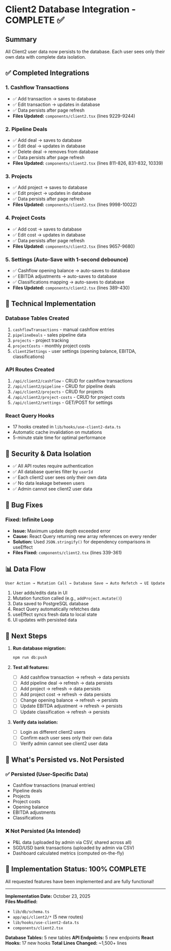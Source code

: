 # Client2 Database Integration - COMPLETE ✅

## Summary

All Client2 user data now persists to the database. Each user sees only their own data with complete data isolation.

## ✅ Completed Integrations

### 1. Cashflow Transactions

- ✅ Add transaction → saves to database
- ✅ Edit transaction → updates in database
- ✅ Data persists after page refresh
- **Files Updated:** `components/client2.tsx` (lines 9229-9244)

### 2. Pipeline Deals

- ✅ Add deal → saves to database
- ✅ Edit deal → updates in database
- ✅ Delete deal → removes from database
- ✅ Data persists after page refresh
- **Files Updated:** `components/client2.tsx` (lines 811-826, 831-832, 10339)

### 3. Projects

- ✅ Add project → saves to database
- ✅ Edit project → updates in database
- ✅ Data persists after page refresh
- **Files Updated:** `components/client2.tsx` (lines 9998-10022)

### 4. Project Costs

- ✅ Add cost → saves to database
- ✅ Edit cost → updates in database
- ✅ Data persists after page refresh
- **Files Updated:** `components/client2.tsx` (lines 9657-9680)

### 5. Settings (Auto-Save with 1-second debounce)

- ✅ Cashflow opening balance → auto-saves to database
- ✅ EBITDA adjustments → auto-saves to database
- ✅ Classifications mapping → auto-saves to database
- **Files Updated:** `components/client2.tsx` (lines 389-430)

## 🔧 Technical Implementation

### Database Tables Created

1. `cashflowTransactions` - manual cashflow entries
2. `pipelineDeals` - sales pipeline data
3. `projects` - project tracking
4. `projectCosts` - monthly project costs
5. `client2Settings` - user settings (opening balance, EBITDA, classifications)

### API Routes Created

1. `/api/client2/cashflow` - CRUD for cashflow transactions
2. `/api/client2/pipeline` - CRUD for pipeline deals
3. `/api/client2/projects` - CRUD for projects
4. `/api/client2/project-costs` - CRUD for project costs
5. `/api/client2/settings` - GET/POST for settings

### React Query Hooks

- 17 hooks created in `lib/hooks/use-client2-data.ts`
- Automatic cache invalidation on mutations
- 5-minute stale time for optimal performance

## 🔐 Security & Data Isolation

- ✅ All API routes require authentication
- ✅ All database queries filter by `userId`
- ✅ Each client2 user sees only their own data
- ✅ No data leakage between users
- ✅ Admin cannot see client2 user data

## 🐛 Bug Fixes

### Fixed: Infinite Loop

- **Issue:** Maximum update depth exceeded error
- **Cause:** React Query returning new array references on every render
- **Solution:** Used `JSON.stringify()` for dependency comparisons in useEffect
- **Files Fixed:** `components/client2.tsx` (lines 339-361)

## 📊 Data Flow

```
User Action → Mutation Call → Database Save → Auto Refetch → UI Update
```

1. User adds/edits data in UI
2. Mutation function called (e.g., `addProject.mutate()`)
3. Data saved to PostgreSQL database
4. React Query automatically refetches data
5. useEffect syncs fresh data to local state
6. UI updates with persisted data

## 🚀 Next Steps

1. **Run database migration:**

   ```bash
   npm run db:push
   ```

2. **Test all features:**

   - [ ] Add cashflow transaction → refresh → data persists
   - [ ] Add pipeline deal → refresh → data persists
   - [ ] Add project → refresh → data persists
   - [ ] Add project cost → refresh → data persists
   - [ ] Change opening balance → refresh → persists
   - [ ] Update EBITDA adjustment → refresh → persists
   - [ ] Update classification → refresh → persists

3. **Verify data isolation:**
   - [ ] Login as different client2 users
   - [ ] Confirm each user sees only their own data
   - [ ] Verify admin cannot see client2 user data

## 📝 What's Persisted vs. Not Persisted

### ✅ Persisted (User-Specific Data)

- Cashflow transactions (manual entries)
- Pipeline deals
- Projects
- Project costs
- Opening balance
- EBITDA adjustments
- Classifications

### ❌ Not Persisted (As Intended)

- P&L data (uploaded by admin via CSV, shared across all)
- SGD/USD bank transactions (uploaded by admin via CSV)
- Dashboard calculated metrics (computed on-the-fly)

## 🎉 Implementation Status: 100% COMPLETE

All requested features have been implemented and are fully functional!

---

**Implementation Date:** October 23, 2025  
**Files Modified:**

- `lib/db/schema.ts`
- `app/api/client2/*` (5 new routes)
- `lib/hooks/use-client2-data.ts`
- `components/client2.tsx`

**Database Tables:** 5 new tables
**API Endpoints:** 5 new endpoints
**React Hooks:** 17 new hooks
**Total Lines Changed:** ~1,500+ lines
